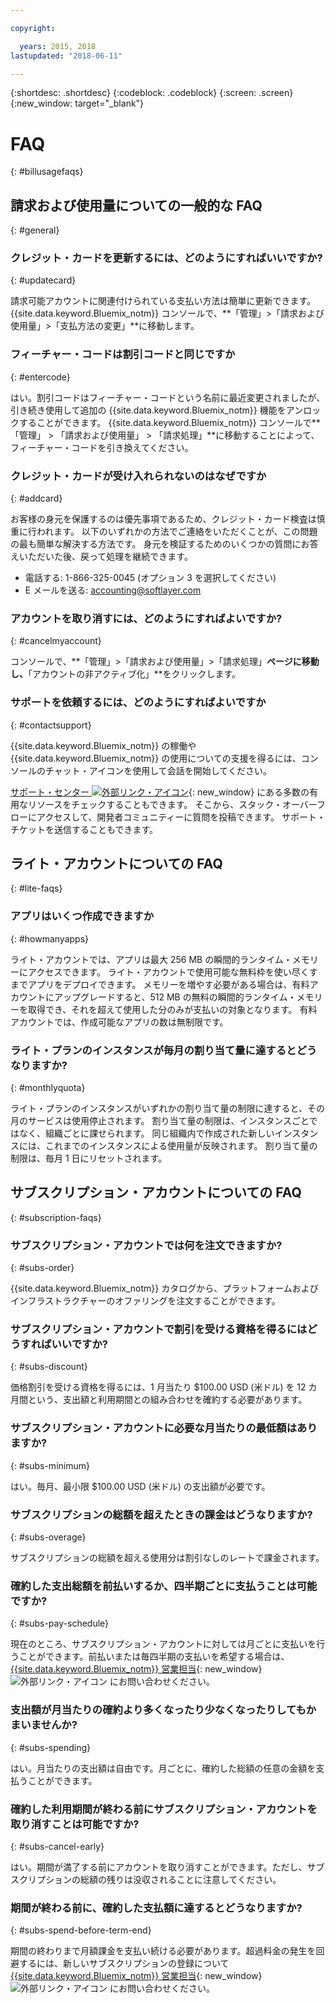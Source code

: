 ```yaml
---

copyright:

  years: 2015, 2018
lastupdated: "2018-06-11"

---
```


{:shortdesc: .shortdesc}
{:codeblock: .codeblock}
{:screen: .screen}
{:new_window: target="_blank"}

# FAQ
{: #billusagefaqs} 

## 請求および使用量についての一般的な FAQ
{: #general}

### クレジット・カードを更新するには、どのようにすればいいですか?
{: #updatecard}

請求可能アカウントに関連付けられている支払い方法は簡単に更新できます。 {{site.data.keyword.Bluemix_notm}} コンソールで、**「管理」>「請求および使用量」>「支払方法の変更」**に移動します。 

### フィーチャー・コードは割引コードと同じですか 
{: #entercode}

はい。割引コードはフィーチャー・コードという名前に最近変更されましたが、引き続き使用して追加の {{site.data.keyword.Bluemix_notm}} 機能をアンロックすることができます。 {{site.data.keyword.Bluemix_notm}} コンソールで**「管理」 > 「請求および使用量」 > 「請求処理」**に移動することによって、フィーチャー・コードを引き換えてください。 

### クレジット・カードが受け入れられないのはなぜですか
{: #addcard}

お客様の身元を保護するのは優先事項であるため、クレジット・カード検査は慎重に行われます。 以下のいずれかの方法でご連絡をいただくことが、この問題の最も簡単な解決する方法です。 身元を検証するためのいくつかの質問にお答えいただいた後、戻って処理を継続できます。 

   * 電話する: 1-866-325-0045 (オプション 3 を選択してください)
   * E メールを送る: accounting@softlayer.com

### アカウントを取り消すには、どのようにすればよいですか?
{: #cancelmyaccount}

コンソールで、**「管理」>「請求および使用量」>「請求処理」**ページに移動し、**「アカウントの非アクティブ化」**をクリックします。

### サポートを依頼するには、どのようにすればよいですか
{: #contactsupport}

{{site.data.keyword.Bluemix_notm}} の稼働や {{site.data.keyword.Bluemix_notm}} の使用についての支援を得るには、コンソールのチャット・アイコンを使用して会話を開始してください。 

[サポート・センター ![外部リンク・アイコン](../icons/launch-glyph.svg)](https://console.bluemix.net/unifiedsupport/supportcenter){: new_window} にある多数の有用なリソースをチェックすることもできます。 そこから、スタック・オーバーフローにアクセスして、開発者コミュニティーに質問を投稿できます。 サポート・チケットを送信することもできます。  

## ライト・アカウントについての FAQ
{: #lite-faqs}

### アプリはいくつ作成できますか
{: #howmanyapps}

ライト・アカウントでは、アプリは最大 256 MB の瞬間的ランタイム・メモリーにアクセスできます。 ライト・アカウントで使用可能な無料枠を使い尽くすまでアプリをデプロイできます。 メモリーを増やす必要がある場合は、有料アカウントにアップグレードすると、512 MB の無料の瞬間的ランタイム・メモリーを取得でき、それを超えて使用した分のみが支払いの対象となります。 有料アカウントでは、作成可能なアプリの数は無制限です。

### ライト・プランのインスタンスが毎月の割り当て量に達するとどうなりますか?
{: #monthlyquota}

ライト・プランのインスタンスがいずれかの割り当て量の制限に達すると、その月のサービスは使用停止されます。 割り当て量の制限は、インスタンスごとではなく、組織ごとに課せられます。 同じ組織内で作成された新しいインスタンスには、これまでのインスタンスによる使用量が反映されます。 割り当て量の制限は、毎月 1 日にリセットされます。

## サブスクリプション・アカウントについての FAQ
{: #subscription-faqs}

### サブスクリプション・アカウントでは何を注文できますか? 
{: #subs-order}

{{site.data.keyword.Bluemix_notm}} カタログから、プラットフォームおよびインフラストラクチャーのオファリングを注文することができます。

### サブスクリプション・アカウントで割引を受ける資格を得るにはどうすればいいですか? 
{: #subs-discount}

価格割引を受ける資格を得るには、1 月当たり $100.00 USD (米ドル) を 12 カ月間という、支出額と利用期間との組み合わせを確約する必要があります。 

### サブスクリプション・アカウントに必要な月当たりの最低額はありますか? 
{: #subs-minimum}

はい。毎月、最小限 $100.00 USD (米ドル) の支出額が必要です。

### サブスクリプションの総額を超えたときの課金はどうなりますか?
{: #subs-overage}

サブスクリプションの総額を超える使用分は割引なしのレートで課金されます。

### 確約した支出総額を前払いするか、四半期ごとに支払うことは可能ですか?
{: #subs-pay-schedule}

現在のところ、サブスクリプション・アカウントに対しては月ごとに支払いを行うことができます。前払いまたは毎四半期の支払いを希望する場合は、[{{site.data.keyword.Bluemix_notm}} 営業担当](https://www.ibm.com/cloud-computing/bluemix/contact-us){: new_window} ![外部リンク・アイコン](../icons/launch-glyph.svg) にお問い合わせください。

### 支出額が月当たりの確約より多くなったり少なくなったりしてもかまいませんか?  
{: #subs-spending}

はい。月当たりの支出額は自由です。月ごとに、確約した総額の任意の金額を支払うことができます。 

### 確約した利用期間が終わる前にサブスクリプション・アカウントを取り消すことは可能ですか?  
{: #subs-cancel-early}

はい。期間が満了する前にアカウントを取り消すことができます。ただし、サブスクリプションの総額の残りは没収されることに注意してください。 

### 期間が終わる前に、確約した支払額に達するとどうなりますか?  
{: #subs-spend-before-term-end}

期間の終わりまで月額課金を支払い続ける必要があります。超過料金の発生を回避するには、新しいサブスクリプションの登録について [{{site.data.keyword.Bluemix_notm}} 営業担当](https://www.ibm.com/cloud-computing/bluemix/contact-us){: new_window} ![外部リンク・アイコン](../icons/launch-glyph.svg) にお問い合わせください。 















